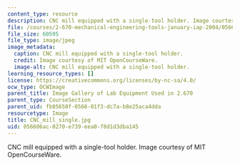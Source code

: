 ```yaml
---
content_type: resource
description: CNC mill equipped with a single-tool holder. Image courtesy of MIT OpenCourseWare.
file: /courses/2-670-mechanical-engineering-tools-january-iap-2004/056606ac0270e739eea0f8d1d3dba145_CNC_mill_single.jpg
file_size: 60595
file_type: image/jpeg
image_metadata:
  caption: CNC mill equipped with a single-tool holder.
  credit: Image courtesy of MIT OpenCourseWare.
  image-alt: CNC mill equipped with a single-tool holder.
learning_resource_types: []
license: https://creativecommons.org/licenses/by-nc-sa/4.0/
ocw_type: OCWImage
parent_title: Image Gallery of Lab Equipment Used in 2.670
parent_type: CourseSection
parent_uid: fb05650f-0566-01f3-dc7a-b8e25aca4dda
resourcetype: Image
title: CNC_mill_single.jpg
uid: 056606ac-0270-e739-eea0-f8d1d3dba145
---
```

CNC mill equipped with a single-tool holder. Image courtesy of MIT OpenCourseWare.